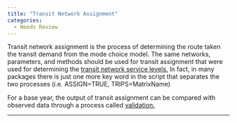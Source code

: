 ```yaml
---
title: "Transit Network Assignment"
categories:
  - Needs Review
---
```


Transit network assignment is the process of determining the route taken the transit demand from the mode choice model. The same networks, parameters, and methods should be used for transit assignment that were used for determining the [transit network service levels.](Transit_Network_Service_Determination) In fact, in many packages there is just one more key word in the script that separates the two processes (i.e. ASSIGN=TRUE, TRIPS=MatrixName)

For a base year, the output of transit assignment can be compared with observed data through a process called [validation.](Model_Calibration_and_Validation#Trip_Assignment_Models)

------------------------------------------------------------------------

